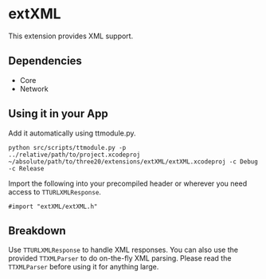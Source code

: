 
extXML
======

This extension provides XML support.

Dependencies
------------

* Core
* Network

Using it in your App
--------------------

Add it automatically using ttmodule.py.

    python src/scripts/ttmodule.py -p ../relative/path/to/project.xcodeproj ~/absolute/path/to/three20/extensions/extXML/extXML.xcodeproj -c Debug -c Release

Import the following into your precompiled header or wherever you need access to
`TTURLXMLResponse`.

    #import "extXML/extXML.h"

Breakdown
---------

Use `TTURLXMLResponse` to handle XML responses. You can also use the provided `TTXMLParser` to
do on-the-fly XML parsing. Please read the `TTXMLParser` before using it for anything large.

